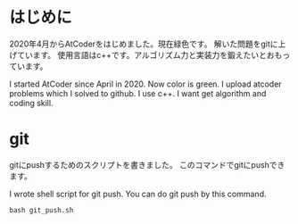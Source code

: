 # はじめに
2020年4月からAtCoderをはじめました。現在緑色です。
解いた問題をgitに上げています。
使用言語はc++です。アルゴリズム力と実装力を鍛えたいとおもっています。

I started AtCoder since April in 2020.
Now color is green.
I upload atcoder problems which I solved to github.
I use c++. I want get algorithm and coding skill.

# git
gitにpushするためのスクリプトを書きました。
このコマンドでgitにpushできます。

I wrote shell script for git push.
You can do git push by this command.

```Shell:
bash git_push.sh
```